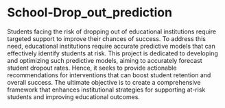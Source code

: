 # School-Drop_out_prediction
Students facing the risk of dropping out of educational institutions require targeted support to improve their chances of success. To address this need, educational institutions require accurate predictive models that can effectively identify students at risk. This project is dedicated to developing and optimizing such predictive models, aiming to accurately forecast student dropout rates. Hence, it seeks to provide actionable recommendations for interventions that can boost student retention and overall success. The ultimate objective is to create a comprehensive framework that enhances institutional strategies for supporting at-risk students and improving educational outcomes.
